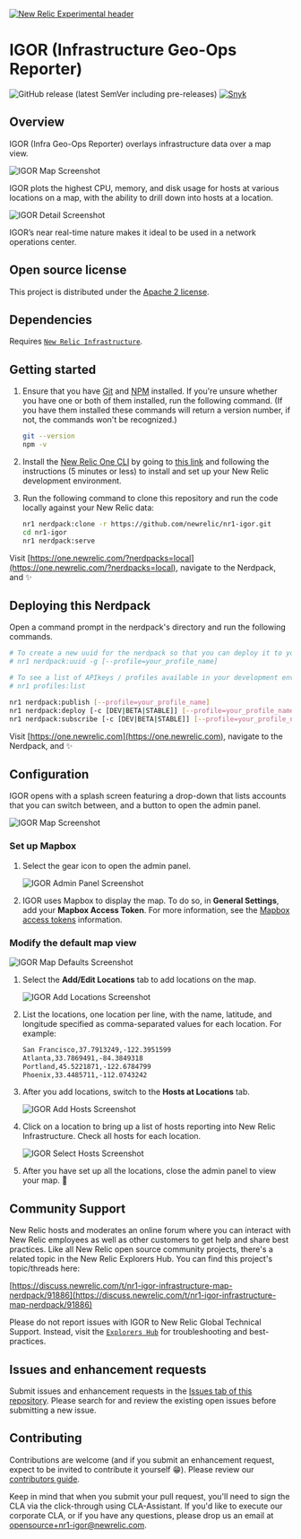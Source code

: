 [![New Relic Experimental header](https://github.com/newrelic/open-source-office/raw/master/examples/categories/images/Experimental.png)](https://github.com/newrelic/open-source-office/blob/master/examples/categories/index.md#category-new-relic-experimental)

# IGOR (Infrastructure Geo-Ops Reporter)

![GitHub release (latest SemVer including pre-releases)](https://img.shields.io/github/v/release/newrelic/nr1-igor?include_prereleases&sort=semver) [![Snyk](https://snyk.io/test/github/newrelic/nr1-igor/badge.svg)](https://snyk.io/test/github/newrelic/nr1-igor)

## Overview

IGOR (Infra Geo-Ops Reporter) overlays infrastructure data over a map view.

![IGOR Map Screenshot](screenshots/igor-screenshot-map.png)

IGOR plots the highest CPU, memory, and disk usage for hosts at various locations on a map, with the ability to drill down into hosts at a location.

![IGOR Detail Screenshot](screenshots/igor-screenshot-detail.png)

IGOR’s near real-time nature makes it ideal to be used in a network operations center.

## Open source license

This project is distributed under the [Apache 2 license](LICENSE).

## Dependencies

Requires [`New Relic Infrastructure`](https://newrelic.com/products/infrastructure).

## Getting started

1. Ensure that you have [Git](https://git-scm.com/book/en/v2/Getting-Started-Installing-Git) and [NPM](https://www.npmjs.com/get-npm) installed. If you're unsure whether you have one or both of them installed, run the following command. (If you have them installed these commands will return a version number, if not, the commands won't be recognized.)

   ```bash
   git --version
   npm -v
   ```

2. Install the [New Relic One CLI](https://one.newrelic.com/launcher/developer-center.launcher) by going to [this link](https://one.newrelic.com/launcher/developer-center.launcher) and following the instructions (5 minutes or less) to install and set up your New Relic development environment.

3. Run the following command to clone this repository and run the code locally against your New Relic data:

   ```bash
   nr1 nerdpack:clone -r https://github.com/newrelic/nr1-igor.git
   cd nr1-igor
   nr1 nerdpack:serve
   ```

Visit [https://one.newrelic.com/?nerdpacks=local](https://one.newrelic.com/?nerdpacks=local), navigate to the Nerdpack, and :sparkles:

## Deploying this Nerdpack

Open a command prompt in the nerdpack's directory and run the following commands.

```bash
# To create a new uuid for the nerdpack so that you can deploy it to your account:
# nr1 nerdpack:uuid -g [--profile=your_profile_name]

# To see a list of APIkeys / profiles available in your development environment:
# nr1 profiles:list

nr1 nerdpack:publish [--profile=your_profile_name]
nr1 nerdpack:deploy [-c [DEV|BETA|STABLE]] [--profile=your_profile_name]
nr1 nerdpack:subscribe [-c [DEV|BETA|STABLE]] [--profile=your_profile_name]
```

Visit [https://one.newrelic.com](https://one.newrelic.com), navigate to the Nerdpack, and :sparkles:

## Configuration

IGOR opens with a splash screen featuring a drop-down that lists accounts that you can switch between, and a button to open the admin panel.

![IGOR Map Screenshot](screenshots/igor-screenshot-splash.png)

### Set up Mapbox

1. Select the gear icon to open the admin panel.

   ![IGOR Admin Panel Screenshot](screenshots/igor-screenshot-mapbox-token.png)

2. IGOR uses Mapbox to display the map. To do so, in **General Settings**, add your **Mapbox Access Token**. For more information, see the [Mapbox access tokens](https://docs.mapbox.com/help/glossary/access-token/) information.

### Modify the default map view

![IGOR Map Defaults Screenshot](screenshots/igor-screenshot-map-defaults.png)

1. Select the **Add/Edit Locations** tab to add locations on the map.

   ![IGOR Add Locations Screenshot](screenshots/igor-screenshot-add-locations.png)

2. List the locations, one location per line, with the name, latitude, and longitude specified as comma-separated values for each location. For example:

   ```bash
   San Francisco,37.7913249,-122.3951599
   Atlanta,33.7869491,-84.3849318
   Portland,45.5221871,-122.6784799
   Phoenix,33.4485711,-112.0743242
   ```

3. After you add locations, switch to the **Hosts at Locations** tab.

   ![IGOR Add Hosts Screenshot](screenshots/igor-screenshot-add-hosts.png)

4. Click on a location to bring up a list of hosts reporting into New Relic Infrastructure. Check all hosts for each location.

   ![IGOR Select Hosts Screenshot](screenshots/igor-screenshot-select-hosts.png)

5. After you have set up all the locations, close the admin panel to view your map. :tada:

## Community Support

New Relic hosts and moderates an online forum where you can interact with New Relic employees as well as other customers to get help and share best practices. Like all New Relic open source community projects, there's a related topic in the New Relic Explorers Hub. You can find this project's topic/threads here:

[https://discuss.newrelic.com/t/nr1-igor-infrastructure-map-nerdpack/91886](https://discuss.newrelic.com/t/nr1-igor-infrastructure-map-nerdpack/91886)

Please do not report issues with IGOR to New Relic Global Technical Support. Instead, visit the [`Explorers Hub`](https://discuss.newrelic.com/c/build-on-new-relic) for troubleshooting and best-practices.

## Issues and enhancement requests

Submit issues and enhancement requests in the [Issues tab of this repository](../../issues). Please search for and review the existing open issues before submitting a new issue.

## Contributing

Contributions are welcome (and if you submit an enhancement request, expect to be invited to contribute it yourself :grin:). Please review our [contributors guide](CONTRIBUTING.md).

Keep in mind that when you submit your pull request, you'll need to sign the CLA via the click-through using CLA-Assistant. If you'd like to execute our corporate CLA, or if you have any questions, please drop us an email at opensource+nr1-igor@newrelic.com.
